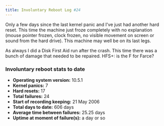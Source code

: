 ```yaml
---
title: Involuntary Reboot Log #24
---
```


Only a few days since the last kernel panic and I've just had another hard reset. This time the machine just froze completely with no explanation (mouse pointer frozen, clock frozen, no visible movement on screen or sound from the hard drive). This machine may well be on its last legs.

As always I did a Disk First Aid run after the crash. This time there was a bunch of damage that needed to be repaired. HFS+: is the F for Farce?


### Involuntary reboot stats to date

-   **Operating system version:** 10.5.1
-   **Kernel panics:** 7
-   **Hard resets:** 17
-   **Total failures:** 24
-   **Start of recording keeping:** 21 May 2006
-   **Total days to date:** 606 days
-   **Average time between failures:** 25.25 days
-   **Uptime at moment of failure(s):** a day or so
